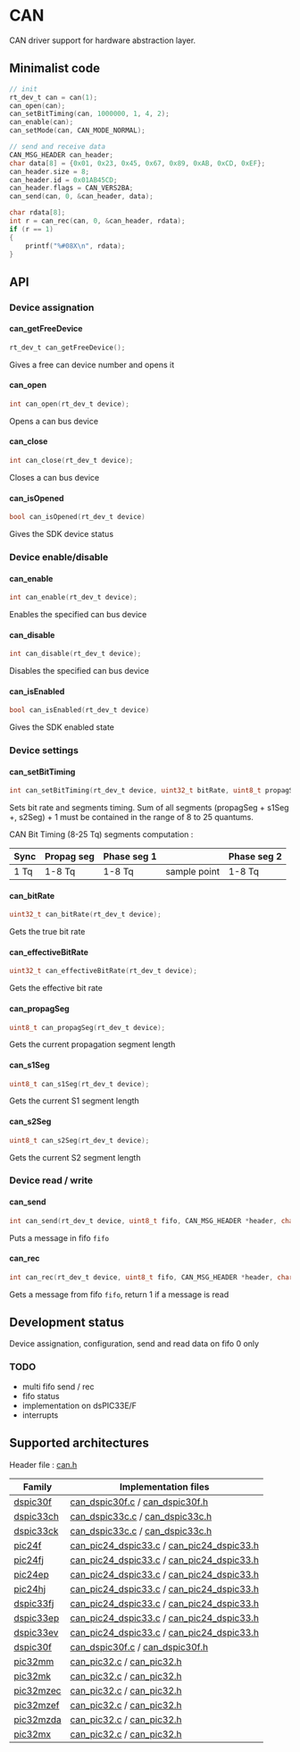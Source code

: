# CAN

CAN driver support for hardware abstraction layer.

## Minimalist code

```C
// init
rt_dev_t can = can(1);
can_open(can);
can_setBitTiming(can, 1000000, 1, 4, 2);
can_enable(can);
can_setMode(can, CAN_MODE_NORMAL);

// send and receive data
CAN_MSG_HEADER can_header;
char data[8] = {0x01, 0x23, 0x45, 0x67, 0x89, 0xAB, 0xCD, 0xEF};
can_header.size = 8;
can_header.id = 0x01AB45CD;
can_header.flags = CAN_VERS2BA;
can_send(can, 0, &can_header, data);

char rdata[8];
int r = can_rec(can, 0, &can_header, rdata);
if (r == 1)
{
    printf("%#08X\n", rdata);
}
```

## API

### Device assignation

#### can_getFreeDevice

```C
rt_dev_t can_getFreeDevice();
```
Gives a free can device number and opens it

#### can_open

```C
int can_open(rt_dev_t device);
```
Opens a can bus device

#### can_close

```C
int can_close(rt_dev_t device);
```
Closes a can bus device

#### can_isOpened

```C
bool can_isOpened(rt_dev_t device)
```
Gives the SDK device status

### Device enable/disable

#### can_enable

```C
int can_enable(rt_dev_t device);
```
Enables the specified can bus device

#### can_disable

```C
int can_disable(rt_dev_t device);
```
Disables the specified can bus device

#### can_isEnabled

```C
bool can_isEnabled(rt_dev_t device)
```
Gives the SDK enabled state

### Device settings

#### can_setBitTiming

```C
int can_setBitTiming(rt_dev_t device, uint32_t bitRate, uint8_t propagSeg, uint8_t s1Seg, uint8_t s2Seg);
```
Sets bit rate and segments timing. Sum of all segments (propagSeg + s1Seg +, s2Seg) + 1 must be contained in the range of 8 to 25 quantums.

CAN Bit Timing (8-25 Tq) segments computation :

| Sync | Propag seg | Phase seg 1 ||Phase seg 2 |
|-|-|-|-|-|
| 1 Tq |   1-8 Tq   |   1-8 Tq    |   sample point    |   1-8 Tq    |

#### can_bitRate

```C
uint32_t can_bitRate(rt_dev_t device);
```
Gets the true bit rate

#### can_effectiveBitRate

```C
uint32_t can_effectiveBitRate(rt_dev_t device);
```
Gets the effective bit rate

#### can_propagSeg

```C
uint8_t can_propagSeg(rt_dev_t device);
```
Gets the current propagation segment length

#### can_s1Seg

```C
uint8_t can_s1Seg(rt_dev_t device);
```
Gets the current S1 segment length

#### can_s2Seg

```C
uint8_t can_s2Seg(rt_dev_t device);
```
Gets the current S2 segment length

### Device read / write

#### can_send

```C
int can_send(rt_dev_t device, uint8_t fifo, CAN_MSG_HEADER *header, char *data);
```
Puts a message in fifo `fifo`

#### can_rec

```C
int can_rec(rt_dev_t device, uint8_t fifo, CAN_MSG_HEADER *header, char *data);
```
Gets a message from fifo `fifo`, return 1 if a message is read

## Development status

Device assignation, configuration, send and read data on fifo 0 only

### TODO

+ multi fifo send / rec
+ fifo status
+ implementation on dsPIC33E/F
+ interrupts

## Supported architectures

Header file : [can.h](can.h)

|Family|Implementation files|
|------|--------------------|
|[dspic30f](../../archi/dspic33ch/README.md)|[can_dspic30f.c](can_dspic30f.c) / [can_dspic30f.h](can_dspic30f.h)|
|[dspic33ch](../../archi/dspic33ch/README.md)|[can_dspic33c.c](can_dspic33c.c) / [can_dspic33c.h](can_dspic33c.h)|
|[dspic33ck](../../archi/dspic33ck/README.md)|[can_dspic33c.c](can_dspic33c.c) / [can_dspic33c.h](can_dspic33c.h)|
|[pic24f](../../archi/pic24f/README.md)  |[can_pic24_dspic33.c](can_pic24_dspic33.c) / [can_pic24_dspic33.h](can_pic24_dspic33.h)|
|[pic24fj](../../archi/pic24fj/README.md)|[can_pic24_dspic33.c](can_pic24_dspic33.c) / [can_pic24_dspic33.h](can_pic24_dspic33.h)|
|[pic24ep](../../archi/pic24ep/README.md)|[can_pic24_dspic33.c](can_pic24_dspic33.c) / [can_pic24_dspic33.h](can_pic24_dspic33.h)|
|[pic24hj](../../archi/pic24hj/README.md)|[can_pic24_dspic33.c](can_pic24_dspic33.c) / [can_pic24_dspic33.h](can_pic24_dspic33.h)|
|[dspic33fj](../../archi/dspic33fj/README.md)|[can_pic24_dspic33.c](can_pic24_dspic33.c) / [can_pic24_dspic33.h](can_pic24_dspic33.h)|
|[dspic33ep](../../archi/dspic33ep/README.md)|[can_pic24_dspic33.c](can_pic24_dspic33.c) / [can_pic24_dspic33.h](can_pic24_dspic33.h)|
|[dspic33ev](../../archi/dspic33ev/README.md)|[can_pic24_dspic33.c](can_pic24_dspic33.c) / [can_pic24_dspic33.h](can_pic24_dspic33.h)|
|[dspic30f](../../archi/dspic30f/README.md)|[can_dspic30f.c](can_dspic30f.c) / [can_dspic30f.h](can_dspic30f.h)|
|[pic32mm](../../archi/pic32mm/README.md)|[can_pic32.c](can_pic32.c) / [can_pic32.h](can_pic32.h)|
|[pic32mk](../../archi/pic32mk/README.md)|[can_pic32.c](can_pic32.c) / [can_pic32.h](can_pic32.h)|
|[pic32mzec](../../archi/pic32mzec/README.md)|[can_pic32.c](can_pic32.c) / [can_pic32.h](can_pic32.h)|
|[pic32mzef](../../archi/pic32mzef/README.md)|[can_pic32.c](can_pic32.c) / [can_pic32.h](can_pic32.h)|
|[pic32mzda](../../archi/pic32mzda/README.md)|[can_pic32.c](can_pic32.c) / [can_pic32.h](can_pic32.h)|
|[pic32mx](../../archi/pic32mx/README.md)|[can_pic32.c](can_pic32.c) / [can_pic32.h](can_pic32.h)|
